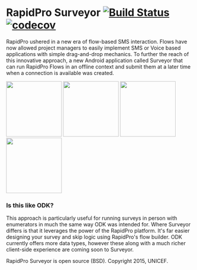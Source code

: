# RapidPro Surveyor [![Build Status](https://travis-ci.org/rapidpro/surveyor.svg?branch=v2)](https://travis-ci.org/rapidpro/surveyor) [![codecov](https://codecov.io/gh/rapidpro/surveyor/branch/v2/graph/badge.svg)](https://codecov.io/gh/rapidpro/surveyor)

RapidPro ushered in a new era of flow-based SMS interaction. Flows have now allowed project managers to easily implement SMS or Voice based applications with simple drag-and-drop mechanics. To further the reach of this innovative approach, a new Android application called Surveyor that can run RapidPro Flows in an offline context and submit them at a later time when a connection is available was created.

<img src="https://raw.githubusercontent.com/rapidpro/surveyor/master/screens/screen_download.png" width="150">
<img src="https://raw.githubusercontent.com/rapidpro/surveyor/master/screens/screen_list.png" width="150">
<img src="https://raw.githubusercontent.com/rapidpro/surveyor/master/screens/screen_flow_details.png" width="150">
<img src="https://raw.githubusercontent.com/rapidpro/surveyor/master/screens/screen_flow.png" width="150">

### Is this like ODK?
This approach is particularly useful for running surveys in person with enumerators in much the same way ODK was intended for. Where Surveyor differs is that it leverages the power of the RapidPro platform. It's far easier designing your survey and skip logic using RapidPro's flow builder. ODK currently offers more data types, however these along with a much richer client-side experience are coming soon to Surveyor.

RapidPro Surveyor is open source (BSD). Copyright 2015, UNICEF.

